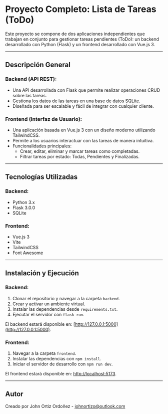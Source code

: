 
# Proyecto Completo: Lista de Tareas (ToDo)

Este proyecto se compone de dos aplicaciones independientes que trabajan en conjunto para gestionar tareas pendientes (ToDo): un backend desarrollado con Python (Flask) y un frontend desarrollado con Vue.js 3. 

---

## Descripción General

### Backend (API REST):
- Una API desarrollada con Flask que permite realizar operaciones CRUD sobre las tareas.
- Gestiona los datos de las tareas en una base de datos SQLite.
- Diseñada para ser escalable y fácil de integrar con cualquier cliente.

### Frontend (Interfaz de Usuario):
- Una aplicación basada en Vue.js 3 con un diseño moderno utilizando TailwindCSS.
- Permite a los usuarios interactuar con las tareas de manera intuitiva.
- Funcionalidades principales:
  - Crear, editar, eliminar y marcar tareas como completadas.
  - Filtrar tareas por estado: Todas, Pendientes y Finalizadas.

---

## Tecnologías Utilizadas

### Backend:
- Python 3.x
- Flask 3.0.0
- SQLite

### Frontend:
- Vue.js 3
- Vite
- TailwindCSS
- Font Awesome

---

## Instalación y Ejecución

### Backend:
1. Clonar el repositorio y navegar a la carpeta `backend`.
2. Crear y activar un ambiente virtual.
3. Instalar las dependencias desde `requirements.txt`.
4. Ejecutar el servidor con `flask run`.

El backend estará disponible en: [http://127.0.0.1:5000](http://127.0.0.1:5000).

### Frontend:
1. Navegar a la carpeta `frontend`.
2. Instalar las dependencias con `npm install`.
3. Iniciar el servidor de desarrollo con `npm run dev`.

El frontend estará disponible en: [http://localhost:5173](http://localhost:5173).

---

## Autor

Creado por John Ortiz Ordoñez - johnortizo@outlook.com
